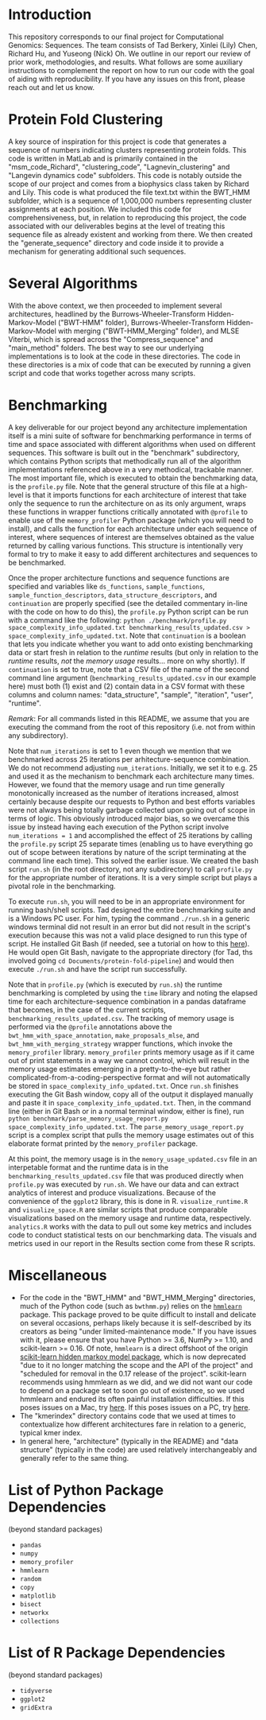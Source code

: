 # Introduction
This repository corresponds to our final project for Computational Genomics: Sequences. The team consists of Tad Berkery, Xinlei (Lily) Chen, Richard Hu, and Yuseong (Nick) Oh. We outline in our report our review of prior work, methodologies, and results. What follows are some auxiliary instructions to complement the report on how to run our code with the goal of aiding with reproducibility. If you have any issues on this front, please reach out and let us know.

# Protein Fold Clustering
A key source of inspiration for this project is code that generates a sequence of numbers indicating clusters representing protein folds. This code is written in MatLab and is primarily contained in the "msm_code_Richard", "clustering_code", "Lagnevin_clustering" and "Langevin dynamics code" subfolders. This code is notably outside the scope of our project and comes from a biophysics class taken by Richard and Lily. This code is what produced the file text.txt within the BWT_HMM subfolder, which is a sequence of 1,000,000 numbers representing cluster assignments at each position. We included this code for comprehensiveness, but, in relation to reproducing this project, the code associated with our deliverables begins at the level of treating this sequence file as already existent and working from there. We then created the "generate_sequence" directory and code inside it to provide a mechanism for generating additional such sequences.

# Several Algorithms
With the above context, we then proceeded to implement several architectures, headlined by the Burrows-Wheeler-Transform Hidden-Markov-Model ("BWT-HMM" folder), Burrows-Wheeler-Transform Hidden-Markov-Model with merging ("BWT-HMM_Merging" folder), and MLSE Viterbi, which is spread across the "Compress_sequence" and "main_method" folders. The best way to see our underlying implementations is to look at the code in these directories. The code in these directories is a mix of code that can be executed by running a given script and code that works together across many scripts.

# Benchmarking
A key deliverable for our project beyond any architecture implementation itself is a mini suite of software for benchmarking performance in terms of time and space associated with different algorithms when used on different sequences. This software is built out in the "benchmark" subdirectory, which contains Python scripts that methodically run all of the algorithm implementations referenced above in a very methodical, trackable manner. The most important file, which is executed to obtain the benchmarking data, is the `profile.py` file. Note that the general structure of this file at a high-level is that it imports functions for each architecture of interest that take only the sequence to run the architecture on as its only argument, wraps these functions in wrapper functions critically annotated with `@profile` to enable use of the `memory_profiler` Python package (which you will need to install), and calls the function for each architecture under each sequence of interest, where sequences of interest are themselves obtained as the value returned by calling various functions. This structure is intentionally very formal to try to make it easy to add different architectures and sequences to be benchmarked. 

Once the proper architecture functions and sequence functions are specified and variables like `ds_functions`, `sample_functions`, `sample_function_descriptors`, `data_structure_descriptors`, and `continuation` are properly specified (see the detailed commentary in-line with the code on how to do this), the `profile.py` Python script can be run with a command like the following: `python ./benchmark/profile.py space_complexity_info_updated.txt benchmarking_results_updated.csv > space_complexity_info_updated.txt`. Note that `continuation` is a boolean that lets you indicate whether you want to add onto existing benchmarking data or start fresh in relation to the *runtime* results (but only in relation to the *runtime* results, *not* the *memory usage* results... more on why shortly). If `continuation` is set to true, note that a CSV file of the name of the second command line argument (`benchmarking_results_updated.csv` in our example here) must both (1) exist and (2) contain data in a CSV format with these columns and column names: "data_structure", "sample", "iteration", "user", "runtime". 

*Remark*: For all commands listed in this README, we assume that you are executing the command from the root of this repository (i.e. not from within any subdirectory).

Note that `num_iterations` is set to 1 even though we mention that we benchmarked across 25 iterations per arhitecture-sequence combination. We do not recommend adjusting `num_iterations`. Initially, we set it to e.g. 25 and used it as the mechanism to benchmark each architecture many times. However, we found that the memory usage and run time generally monotonically increased as the number of iterations increased, almost certainly because despite our requests to Python and best efforts variables were not always being totally garbage collected upon going out of scope in terms of logic. This obviously introduced major bias, so we overcame this issue by instead having each execution of the Python script involve `num_iterations = 1` and accomplished the effect of 25 iterations by calling the `profile.py` script 25 separate times (enabling us to have everything go out of scope between iterations by nature of the script terminating at the command line each time). This solved the earlier issue. We created the bash script `run.sh` (in the root directory, not any subdirectory) to call `profile.py` for the appropriate number of iterations. It is a very simple script but plays a pivotal role in the benchmarking.

To execute `run.sh`, you will need to be in an appropriate environment for running bash/shell scripts. Tad designed the entire benchmarking suite and is a Windows PC user. For him, typing the command `./run.sh` in a generic windows terminal did not result in an error but did not result in the script's execution because this was not a valid place designed to run this type of script. He installed Git Bash (if needed, see a tutorial on how to this [here](https://www.educative.io/answers/how-to-install-git-bash-in-windows)). He would open Git Bash, navigate to the appropriate directory (for Tad, ths involved going `cd Documents/protein-fold-pipeline`) and would then execute `./run.sh` and have the script run successfully.

Note that in `profile.py` (which is executed by `run.sh`) the runtime benchmarking is completed by using the `time` library and noting the elapsed time for each architecture-sequence combination in a pandas dataframe that becomes, in the case of the current scripts, `benchmarking_results_updated.csv`. The tracking of memory usage is performed via the `@profile` annotations above the `bwt_hmm_with_space_annotation`, `make_proposals_mlse`, and `bwt_hmm_with_merging_strategy` wrapper functions, which invoke the `memory_profiler` library. `memory_profiler` prints memory usage as if it came out of print statements in a way we cannot control, which will result in the memory usage estimates emerging in a pretty-to-the-eye but rather complicated-from-a-coding-perspective format and will not automatically be stored in `space_complexity_info_updated.txt`. Once `run.sh` finishes executing the Git Bash window, copy all of the output it displayed manually and paste it in `space_complexity_info_updated.txt`. Then, in the command line (either in Git Bash or in a normal terminal window, either is fine), run `python benchmark/parse_memory_usage_report.py space_complexity_info_updated.txt`. The `parse_memory_usage_report.py` script is a complex script that pulls the memory usage estimates out of this elaborate format printed by the `memory_profiler` package. 

At this point, the memory usage is in the `memory_usage_updated.csv` file in an interpetable format and the runtime data is in the `benchmarking_results_updated.csv` file that was produced directly when `profile.py` was executed by `run.sh`. We have our data and can extract analytics of interest and produce visualizations. Because of the convenience of the `ggplot2` library, this is done in R. `visualize_runtime.R` and `visualize_space.R` are similar scripts that produce comparable visualizations based on the memory usage and runtime data, respectively. `analytics.R` works with the data to pull out some key metrics and includes code to conduct statistical tests on our benchmarking data. The visuals and metrics used in our report in the Results section come from these R scripts.

# Miscellaneous
* For the code in the "BWT_HMM" and "BWT_HMM_Merging" directories, much of the Python code (such as `bwthmm.py`) relies on the [`hmmlearn`](https://pypi.org/project/hmmlearn/) package. This package proved to be quite difficult to install and delicate on several occasions, perhaps likely because it is self-described by its creators as being "under limited-maintenance mode." If you have issues with it, please ensure that you have Python >= 3.6, NumPy >= 1.10, and scikit-learn >= 0.16. Of note, `hmmlearn` is a direct offshoot of the origin [scikit-learn hidden markov model package](https://scikit-learn.sourceforge.net/stable/modules/hmm.html), which is now deprecated "due to it no longer matching the scope and the API of the project" and "scheduled for removal in the 0.17 release of the project". scikit-learn recommends using hmmlearn as we did, and we did not want our code to depend on a package set to soon go out of existence, so we used hmmlearn and endured its often painful installation difficulties. If this poses issues on a Mac, try [here](https://github.com/hmmlearn/hmmlearn/issues/475). If this poses issues on a PC, try [here](https://stackoverflow.com/questions/51002441/unable-to-install-hmmlearn-in-python-3).
* The "kmerindex" directory contains code that we used at times to contextualize how different architectures fare in relation to a generic, typical kmer index.
* In general here, "architecture" (typically in the README) and "data structure" (typically in the code) are used relatively interchangeably and generally refer to the same thing.
  
# List of Python Package Dependencies
(beyond standard packages)
* `pandas`
* `numpy`
* `memory_profiler`
* `hmmlearn`
* `random`
* `copy`
* `matplotlib`
* `bisect`
* `networkx`
* `collections`

# List of R Package Dependencies
(beyond standard packages)
* `tidyverse`
* `ggplot2`
* `gridExtra`
